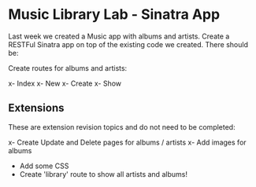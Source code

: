 # Music Library Lab - Sinatra App


Last week we created a Music app with albums and artists. Create a RESTFul Sinatra app on top of the existing code we created. There should be:

Create routes for albums and artists:

x- Index
x- New
x- Create
x- Show

## Extensions

These are extension revision topics and do not need to be completed:

x- Create Update and Delete pages for albums / artists
x- Add images for albums
- Add some CSS
- Create 'library' route to show all artists and albums!